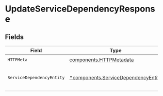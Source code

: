 # UpdateServiceDependencyResponse


## Fields

| Field                                                                                     | Type                                                                                      | Required                                                                                  | Description                                                                               |
| ----------------------------------------------------------------------------------------- | ----------------------------------------------------------------------------------------- | ----------------------------------------------------------------------------------------- | ----------------------------------------------------------------------------------------- |
| `HTTPMeta`                                                                                | [components.HTTPMetadata](../../models/components/httpmetadata.md)                        | :heavy_check_mark:                                                                        | N/A                                                                                       |
| `ServiceDependencyEntity`                                                                 | [*components.ServiceDependencyEntity](../../models/components/servicedependencyentity.md) | :heavy_minus_sign:                                                                        | Update the notes of the service dependency                                                |